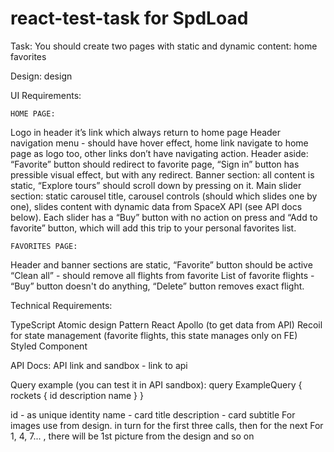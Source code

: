 # react-test-task for SpdLoad

Task: 
You should create two pages with static and dynamic content: 
home
favorites

Design: 
design

UI Requirements: 

	HOME PAGE: 
Logo in header it’s link which always return to home page
Header navigation menu - should have hover effect, home link navigate to home page as logo too, other links don’t have navigating action.
Header aside: “Favorite” button should redirect to favorite page, “Sign in” button has pressible visual effect, but with any redirect.
Banner section: all content is static, “Explore tours” should scroll down by pressing on it.
Main slider section: static carousel title, carousel controls (should which slides one by one), slides content with dynamic data from SpaceX API (see API docs below). Each slider has a “Buy” button with no action on press and “Add to favorite” button, which will add this trip to your personal favorites list.

	FAVORITES PAGE:
Header and banner sections are static, “Favorite” button should be active
“Clean all” - should remove all flights from favorite
List of favorite flights - “Buy” button doesn't do anything, “Delete” button removes exact flight. 

Technical Requirements: 

TypeScript
Atomic design Pattern
React Apollo (to get data from API)
Recoil for state management (favorite flights, this state manages only on FE)
Styled Component

API Docs: 
	API link and sandbox  - link to api


Query example (you can test it in 	API sandbox): 
query ExampleQuery {
 rockets {
   id
   description
   name
 }
}

id  - as unique identity
name  - card title 
description  - card subtitle 
For images use from design. in turn for the first three calls, then for the next For 1, 4, 7... , there will be 1st picture from the design and so on
